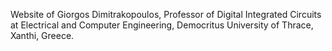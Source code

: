 Website of Giorgos Dimitrakopoulos, Professor of Digital Integrated Circuits at Electrical and Computer Engineering, Democritus University of Thrace, Xanthi, Greece.
